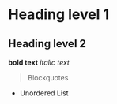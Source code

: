 # Heading level 1
## Heading level 2
**bold text**
*italic text*
> Blockquotes
- Unordered List

<!---
EwenDof/EwenDof is a ✨ special ✨ repository because its `README.md` (this file) appears on your GitHub profile.
You can click the Preview link to take a look at your changes.
--->
